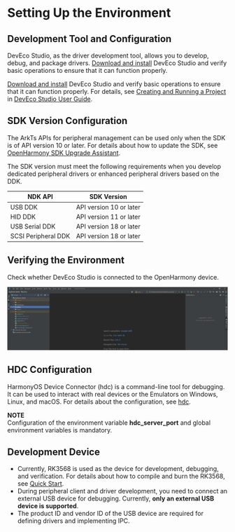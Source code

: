 # Setting Up the Environment

## Development Tool and Configuration

DevEco Studio, as the driver development tool, allows you to develop, debug, and package drivers. [Download and install](https://developer.huawei.com/consumer/en/download/) DevEco Studio and verify basic operations to ensure that it can function properly.

[Download and install](https://developer.huawei.com/consumer/en/download/) DevEco Studio and verify basic operations to ensure that it can function properly. For details, see [Creating and Running a Project](https://developer.huawei.com/consumer/en/doc/harmonyos-guides/ide-create-new-project) in [DevEco Studio User Guide](https://developer.huawei.com/consumer/en/doc/harmonyos-guides/ide-tools-overview).

## SDK Version Configuration

The ArkTs APIs for peripheral management can be used only when the SDK is of API version 10 or later. For details about how to update the SDK, see [OpenHarmony SDK Upgrade Assistant](../../tools/openharmony_sdk_upgrade_assistant.md).

The SDK version must meet the following requirements when you develop dedicated peripheral drivers or enhanced peripheral drivers based on the DDK.

| NDK API         | SDK Version   |
|----------------|----------|
| USB DDK        | API version 10 or later|
| HID DDK        | API version 11 or later|
| USB Serial DDK | API version 18 or later|
| SCSI Peripheral DDK  | API version 18 or later|

## Verifying the Environment

Check whether DevEco Studio is connected to the OpenHarmony device.

![Device connection](figures/device-connected.png)

## HDC Configuration

HarmonyOS Device Connector (hdc) is a command-line tool for debugging. It can be used to interact with real devices or the Emulators on Windows, Linux, and macOS. For details about the configuration, see [hdc](https://developer.huawei.com/consumer/en/doc/harmonyos-guides/hdc).

**NOTE**<br>Configuration of the environment variable **hdc_server_port** and global environment variables is mandatory.

## Development Device

* Currently, RK3568 is used as the device for development, debugging, and verification. For details about how to compile and burn the RK3568, see [Quick Start](https://gitee.com/openharmony/docs/blob/master/en/device-dev/quick-start/quickstart-pkg-3568-burn.md).
* During peripheral client and driver development, you need to connect an external USB device for debugging. Currently, **only an external USB device is supported**.
* The product ID and vendor ID of the USB device are required for defining drivers and implementing IPC.

<!--no_check-->